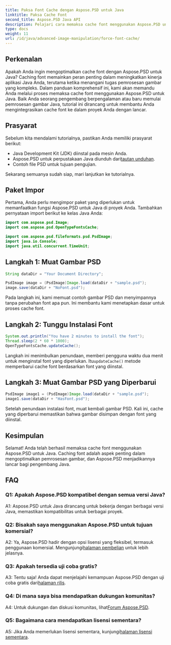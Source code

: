 ```yaml
---
title: Paksa Font Cache dengan Aspose.PSD untuk Java
linktitle: Paksa Cache Font
second_title: Aspose.PSD Java API
description: Pelajari cara memaksa cache font menggunakan Aspose.PSD untuk Java. Optimalkan pemrosesan gambar dan tingkatkan kinerja dengan panduan langkah demi langkah ini.
type: docs
weight: 11
url: /id/java/advanced-image-manipulation/force-font-cache/
---
```

## Perkenalan

Apakah Anda ingin mengoptimalkan cache font dengan Aspose.PSD untuk Java? Caching font memainkan peran penting dalam meningkatkan kinerja aplikasi Java Anda, terutama ketika menangani tugas pemrosesan gambar yang kompleks. Dalam panduan komprehensif ini, kami akan memandu Anda melalui proses memaksa cache font menggunakan Aspose.PSD untuk Java. Baik Anda seorang pengembang berpengalaman atau baru memulai pemrosesan gambar Java, tutorial ini dirancang untuk membantu Anda mengintegrasikan cache font ke dalam proyek Anda dengan lancar.

## Prasyarat

Sebelum kita mendalami tutorialnya, pastikan Anda memiliki prasyarat berikut:

- Java Development Kit (JDK) diinstal pada mesin Anda.
-  Aspose.PSD untuk perpustakaan Java diunduh dari[tautan unduhan](https://releases.aspose.com/psd/java/).
- Contoh file PSD untuk tujuan pengujian.

Sekarang semuanya sudah siap, mari lanjutkan ke tutorialnya.

## Paket Impor

Pertama, Anda perlu mengimpor paket yang diperlukan untuk memanfaatkan fungsi Aspose.PSD untuk Java di proyek Anda. Tambahkan pernyataan import berikut ke kelas Java Anda:

```java
import com.aspose.psd.Image;
import com.aspose.psd.OpenTypeFontsCache;

import com.aspose.psd.fileformats.psd.PsdImage;
import java.io.Console;
import java.util.concurrent.TimeUnit;
```

## Langkah 1: Muat Gambar PSD

```java
String dataDir = "Your Document Directory";

PsdImage image = (PsdImage)Image.load(dataDir + "sample.psd");
image.save(dataDir + "NoFont.psd");
```

Pada langkah ini, kami memuat contoh gambar PSD dan menyimpannya tanpa perubahan font apa pun. Ini membantu kami menetapkan dasar untuk proses cache font.

## Langkah 2: Tunggu Instalasi Font

```java
System.out.println("You have 2 minutes to install the font");
Thread.sleep(2 * 60 * 1000);
OpenTypeFontsCache.updateCache();
```

 Langkah ini menimbulkan penundaan, memberi pengguna waktu dua menit untuk menginstal font yang diperlukan. Itu`updateCache()` metode memperbarui cache font berdasarkan font yang diinstal.

## Langkah 3: Muat Gambar PSD yang Diperbarui

```java
PsdImage image1 = (PsdImage)Image.load(dataDir + "sample.psd");
image1.save(dataDir + "HasFont.psd");
```

Setelah penundaan instalasi font, muat kembali gambar PSD. Kali ini, cache yang diperbarui memastikan bahwa gambar disimpan dengan font yang diinstal.

## Kesimpulan

Selamat! Anda telah berhasil memaksa cache font menggunakan Aspose.PSD untuk Java. Caching font adalah aspek penting dalam mengoptimalkan pemrosesan gambar, dan Aspose.PSD menjadikannya lancar bagi pengembang Java.

## FAQ

### Q1: Apakah Aspose.PSD kompatibel dengan semua versi Java?

A1: Aspose.PSD untuk Java dirancang untuk bekerja dengan berbagai versi Java, memastikan kompatibilitas untuk berbagai proyek.

### Q2: Bisakah saya menggunakan Aspose.PSD untuk tujuan komersial?

 A2: Ya, Aspose.PSD hadir dengan opsi lisensi yang fleksibel, termasuk penggunaan komersial. Mengunjungi[halaman pembelian](https://purchase.aspose.com/buy) untuk lebih jelasnya.

### Q3: Apakah tersedia uji coba gratis?

 A3: Tentu saja! Anda dapat menjelajahi kemampuan Aspose.PSD dengan uji coba gratis dari[halaman rilis](https://releases.aspose.com/).

### Q4: Di mana saya bisa mendapatkan dukungan komunitas?

 A4: Untuk dukungan dan diskusi komunitas, lihat[Forum Aspose.PSD](https://forum.aspose.com/c/psd/34).

### Q5: Bagaimana cara mendapatkan lisensi sementara?

 A5: Jika Anda memerlukan lisensi sementara, kunjungi[halaman lisensi sementara](https://purchase.aspose.com/temporary-license/).